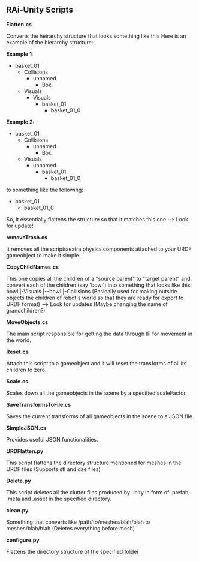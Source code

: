 ## RAi-Unity Scripts ##

__Flatten.cs__ 

Converts the heirarchy structure that looks something like this 
Here is an example of the hierarchy structure:

**Example 1:**

- basket_01
  - Collisions
    - unnamed
      - Box
  - Visuals
    - Visuals
      - basket_01
        - basket_01_0

**Example 2:**

- basket_01
  - Collisions
    - unnamed
      - Box
  - Visuals
    - unnamed
      - basket_01
        - basket_01_0

to something like the following:

- basket_01
  - basket_01_0

 So, it essentially flattens the structure so that it matches this one --> Look for update!

__removeTrash.cs__ 

It removes all the scripts/extra physics components attached to your URDF gameobject to make it simple.

__CopyChildNames.cs__ 

This one copies all the children of a "source parent" to "target parent" and convert each of the children (say 'bowl') into something that looks like this:
bowl
 |-Visuals
  |--bowl
 |-Collisions
(Basically used for making outside objects the children of robot's world so that they are ready for export to URDF format)  --> Look for updates (Maybe changing the name of grandchildren?)

__MoveObjects.cs__ 

The main script responsible for getting the data through IP for movement in the world.

__Reset.cs__ 

Attach this script to a gameobject and it will reset the transforms of all its children to zero.

__Scale.cs__

Scales down all the gameobjects in the scene by a specified scaleFactor.

__SaveTransformsToFile.cs__

Saves the current transforms of all gameobjects in the scene to a JSON file.

__SimpleJSON.cs__

Provides useful JSON functionalities.

__URDFlatten.py__ 

This script flattens the directory structure mentioned for meshes in the URDF files (Supports stl and dae files)

__Delete.py__ 

This script deletes all the clutter files produced by unity in form of .prefab, .meta and .asset in the specified directory.

__clean.py__

Something that converts like /path/to/meshes/blah/blah to meshes/blah/blah (Deletes everything before mesh)

__configure.py__

Flattens the directory structure of the specified folder
